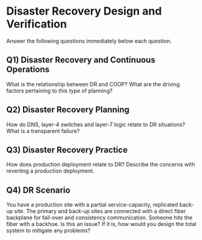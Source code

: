 Disaster Recovery Design and Verification
=========================================
Answer the following questions immediately below each question.

Q1) Disaster Recovery and Continuous Operations
-----------------------------------------------
What is the relationship between DR and COOP? What are the driving factors
pertaining to this type of planning?

Q2) Disaster Recovery Planning
------------------------------
How do DNS, layer-4 switches and layer-7 logic relate to DR situations? What
is a transparent failure?

Q3) Disaster Recovery Practice
------------------------------
How does production deployment relate to DR? Describe the concerns with
reverting a production deployment.

Q4) DR Scenario
---------------
You have a production site with a partial service-capacity, replicated back-up
site. The primary and back-up sites are connected with a direct fiber backplane
for fail-over and consistency communication. Someone hits the fiber with a
backhoe. Is this an issue? If it is, how would you design the total system to
mitigate any problems?

